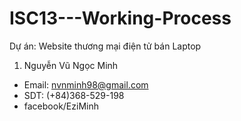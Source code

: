 # ISC13---Working-Process
Dự án: Website thương mại điện tử bán Laptop
1. Nguyễn Vũ Ngọc Minh
+ Email: nvnminh98@gmail.com
+ SDT: (+84)368-529-198
+ facebook/EziMinh
